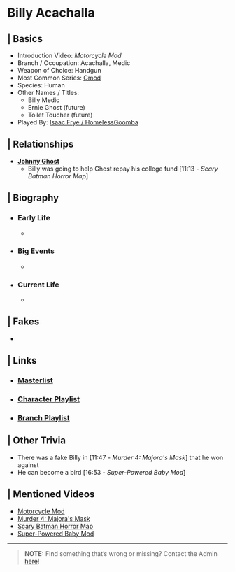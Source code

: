 # Billy Acachalla  


## | Basics  
- Introduction Video: *Motorcycle Mod*  
- Branch / Occupation: Acachalla, Medic  
- Weapon of Choice: Handgun  
- Most Common Series: [Gmod](6.Series/Gmod.html)  
- Species: Human  
- Other Names / Titles:   
  - Billy Medic  
  - Ernie Ghost \(future)
  - Toilet Toucher \(future)
- Played By: [Isaac Frye / HomelessGoomba](3.Siblings/3.4.Isaac-Frye-HomelessGoomba.html)  


## | Relationships  
- [**Johnny Ghost**](5.Characters/Johnny_Ghost.html)  
  - Billy was going to help Ghost repay his college fund \[11:13 - *Scary Batman Horror Map*]


## | Biography  
- ### Early Life  
  -   
- ### Big Events  
  -   
- ### Current Life  
  -   


## | Fakes
- 
 

## | Links  
- ### [Masterlist]()  
- ### [Character Playlist]()  
- ### [Branch Playlist]()  


## | Other Trivia  
- There was a fake Billy in \[11:47 - *Murder 4: Majora's Mask*] that he won against
- He can become a bird \[16:53 - *Super-Powered Baby Mod*]


## | Mentioned Videos
- [Motorcycle Mod](https://youtu.be/gNREBUzmn98)
- [Murder 4: Majora's Mask](https://youtu.be/rJShOzX411o)
- [Scary Batman Horror Map](https://youtu.be/EB9US2_E0J8)
- [Super-Powered Baby Mod](https://youtu.be/jWXZO7cAe3o)

----

> **NOTE:** Find something that’s wrong or missing? Contact the Admin [here](chapter_2.html)!